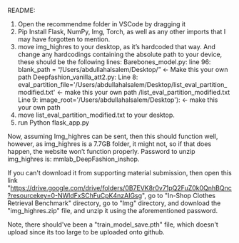 
README:
1. Open the recommendme folder in VSCode by dragging it 
2. Pip Install Flask, NumPy, Img, Torch, as well as any other imports that I may have forgotten to mention. 
3. move img_highres to your desktop, as it’s hardcoded that way. And change any hardcodings containing the absolute path to your device, these should be the following lines:
Barebones_model.py: line 96: blank_path = “/Users/abdullahalsalem/Desktop/” ← Make this your own path
Deepfashion_vanilla_att2.py: 
Line 8: eval_partition_file='/Users/abdullahalsalem/Desktop/list_eval_partition_modified.txt' ← make this your own path /list_eval_partition_modified.txt
Line 9: image_root='/Users/abdullahalsalem/Desktop'): ← make this your own path
4. move list_eval_partition_modified.txt to your desktop.
5. run Python flask_app.py 

Now, assuming Img_highres can be sent, then this should function well, however, as img_highres is a 7.7GB folder, it might not, so if that does happen, the website won’t function properly. 
Password to unzip img_highres is: mmlab_DeepFashion_inshop. 

If you can't download it from supporting material submission, then open this link "https://drive.google.com/drive/folders/0B7EVK8r0v71pQ2FuZ0k0QnhBQnc?resourcekey=0-NWldFxSChFuCpK4nzAIGsg", go to "In-Shop Clothes Retrieval Benchmark" directory, go to "Img" directory, and download the "img_highres.zip" file, and unzip it using the aforementioned password. 

Note, there should've been a "train_model_save.pth" file, which doesn't upload since its too large to be uploaded onto github. 
